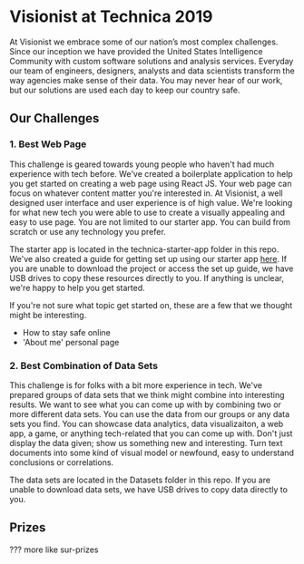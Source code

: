 # Visionist at Technica 2019 

At Visionist we embrace some of our nation’s most complex challenges. Since our inception we have provided the United States Intelligence Community with custom software solutions and analysis services. Everyday our team of engineers, designers, analysts and data scientists transform the way agencies make sense of their data. You may never hear of our work, but our solutions are used each day to keep our country safe.

## Our Challenges

### 1. Best Web Page

This challenge is geared towards young people who haven't had much experience with tech before. We've created a boilerplate application to help you get started on creating a web page using React JS. Your web page can focus on whatever content matter you're interested in. At Visionist, a well designed user interface and user experience is of high value. We're looking for what new tech you were able to use to create a visually appealing and easy to use page. You are not limited to our starter app. You can build from scratch or use any technology you prefer.

The starter app is located in the technica-starter-app folder in this repo. We've also created a guide for getting set up using our starter app [here](https://docs.google.com/document/d/1oVsIbGW8uS4YcKlBgR00ltdb8tw5aX4VbE4h_mkZGP8/edit?usp=sharing). If you are unable to download the project or access the set up guide, we have USB drives to copy these resources directly to you. If anything is unclear, we're happy to help you get started.

If you're not sure what topic get started on, these are a few that we thought might be interesting.
- How to stay safe online
- 'About me' personal page

### 2. Best Combination of Data Sets

This challenge is for folks with a bit more experience in tech. We've prepared groups of data sets that we think might combine into interesting results. We want to see what you can come up with by combining two or more different data sets. You can use the data from our groups or any data sets you find. You can showcase data analytics, data visualizaiton, a web app, a game, or anything tech-related that you can come up with. Don't just display the data given; show us something new and interesting. Turn text documents into some kind of visual model or newfound, easy to understand conclusions or correlations.

The data sets are located in the Datasets folder in this repo. If you are unable to download data sets, we have USB drives to copy data directly to you.

## Prizes

??? more like sur-prizes
